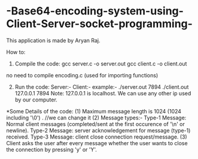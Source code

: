 # -Base64-encoding-system-using-Client-Server-socket-programming-
This application is made by Aryan Raj.

How to:
1) Compile the code:
gcc server.c -o server.out
gcc client.c -o client.out

no need to compile encoding.c  (used for importing functions)

2) Run the code:
Server:- <executableCode> <ServerPort>
Client:- <executableCode> <ServerIP> <ServerPort>
example:- ./server.out 7894
	  ./client.out 127.0.0.1 7894
	Note: 127.0.0.1 is localhost. We can use any other ip used by our computer.

*Some Details of the code:
(1) Maximum message length is 1024 (1024 including '\0') .                //we can change it
(2) Message types:-
    Type-1 Message: Normal client messages (completed/sent at the first occurence of '\n' or newline).
    Type-2 Message: server acknowledgement for message (type-1) received.
    Type-3 Message: client close connection request/message.
(3) Client asks the user after every message whether the user wants to close the connection by pressing 'y' or 'Y'.
